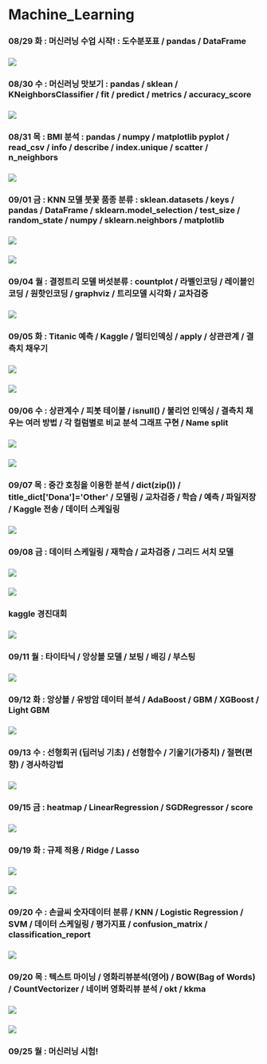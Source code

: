 # Machine_Learning
### 08/29 화 : 머신러닝 수업 시작! : 도수분포표 / pandas / DataFrame
### <img src="https://github.com/Jang-jw/Machine_Learning/assets/134268098/52a4d7af-ad8f-41e5-ba5c-cf0616a4c891">
### 08/30 수 : 머신러닝 맛보기 : pandas / sklean / KNeighborsClassifier / fit / predict / metrics / accuracy_score
### <img src="https://github.com/Jang-jw/Machine_Learning/assets/134268098/de782eb6-f85a-4c03-b112-3b9c7190fefb">
### 08/31 목 : BMI 분석 :  pandas / numpy / matplotlib pyplot / read_csv / info / describe / index.unique / scatter / n_neighbors
### <img src="https://github.com/Jang-jw/Machine_Learning/assets/134268098/0bf83c9a-5757-4224-a565-0029a99c6a48">
### 09/01 금 : KNN 모델 붓꽃 품종 분류 : sklean.datasets / keys / pandas / DataFrame / sklearn.model_selection / test_size / random_state / numpy / sklearn.neighbors / matplotlib
### <img src="https://github.com/Jang-jw/Machine_Learning/assets/134268098/f4ece89a-1cf1-466c-b59c-314040893196">
### <img src="https://github.com/Jang-jw/Machine_Learning/assets/134268098/ac19ceaa-d4c7-4b87-822e-954d65e9d296">
### 09/04 월 : 결정트리 모델 버섯분류 : countplot / 라벨인코딩 / 레이블인코딩 / 원핫인코딩 / graphviz / 트리모델 시각화 / 교차검증
### <img src="https://github.com/Jang-jw/Machine_Learning/assets/134268098/aa8e6e10-bc10-404a-be85-4e0476a245ed">
### 09/05 화 : Titanic 예측 / Kaggle / 멀티인덱싱 / apply / 상관관계 / 결측치 채우기
### <img src="https://github.com/Jang-jw/Machine_Learning/assets/134268098/d4a278db-5eca-4120-b3a2-071072aa2a66">
### <img src="https://github.com/Jang-jw/Machine_Learning/assets/134268098/f3d750c3-c253-4f49-94e1-a93c576ca9ba">
### 09/06 수 : 상관계수 / 피봇 테이블 / isnull() / 불리언 인덱싱 / 결측치 채우는 여러 방법 / 각 컬럼별로 비교 분석 그래프 구현 / Name split
### <img src="https://github.com/Jang-jw/Machine_Learning/assets/134268098/b882a95f-b720-455b-8898-7276e7e4f566">
### <img src="https://github.com/Jang-jw/Machine_Learning/assets/134268098/29cf5d72-446a-4c7e-90fc-b4910ddd8c2b">
### 09/07 목 : 중간 호칭을 이용한 분석 / dict(zip()) / title_dict['Dona']='Other' / 모델링 / 교차검증 / 학습 / 예측 / 파일저장 / Kaggle 전송 / 데이터 스케일링
### <img src="https://github.com/Jang-jw/Machine_Learning/assets/134268098/087b7e5c-84f5-4a4e-bba4-e4f040316c10">
### 09/08 금 : 데이터 스케일링 / 재학습 / 교차검증 / 그리드 서치 모델 
### <img src="https://github.com/Jang-jw/Machine_Learning/assets/134268098/354e77ea-4b91-46dd-8614-7933ad75da41">
### <img src="https://github.com/Jang-jw/Machine_Learning/assets/134268098/15d76650-0af7-42ae-a0d1-3e8a505c56a0">
### kaggle 경진대회
### <img src="https://github.com/Jang-jw/Machine_Learning/assets/134268098/05c451ee-5158-49fb-9dfa-ef8a104e5134">
### 09/11 월 : 타이타닉 / 앙상블 모델 / 보팅 / 배깅 / 부스팅
### <img src="https://github.com/Jang-jw/Machine_Learning/assets/134268098/52101665-94b1-499f-b9ac-b316bf6a19fd">
### 09/12 화 : 앙상블 / 유방암 데이터 분석 / AdaBoost / GBM / XGBoost / Light GBM
### <img src="https://github.com/Jang-jw/Machine_Learning/assets/134268098/de826d3d-e17e-4b17-81ec-f6ea30e9f01c">
### 09/13 수 : 선형회귀 (딥러닝 기초) / 선형함수 / 기울기(가중치) / 절편(편향) / 경사하강법 
### <img src="https://github.com/Jang-jw/Machine_Learning/assets/134268098/cfc500c3-a672-4252-8d43-f80f576c5079">
### 09/15 금 : heatmap / LinearRegression / SGDRegressor / score 
### <img src="https://github.com/Jang-jw/Machine_Learning/assets/134268098/21f07e75-a298-4c48-af04-f475d9bd52ce">
### 09/19 화 : 규제 적용 / Ridge / Lasso
### <img src="https://github.com/Jang-jw/Machine_Learning/assets/134268098/6dce5235-e858-4563-8c4b-859ac2751555">
### <img src="https://github.com/Jang-jw/Machine_Learning/assets/134268098/667856c8-24dc-4463-bd28-778807ba0b24">
### 09/20 수 : 손글씨 숫자데이터 분류 / KNN / Logistic Regression / SVM / 데이터 스케일링 / 평가지표 / confusion_matrix / classification_report
### <img src="https://github.com/Jang-jw/Machine_Learning/assets/134268098/ee7b8b00-4386-4630-92f1-9d63d1f9e775">
### 09/20 목 : 텍스트 마이닝 / 영화리뷰분석(영어) / BOW(Bag of Words) / CountVectorizer / 네이버 영화리뷰 분석 / okt / kkma
### <img src="https://github.com/Jang-jw/Machine_Learning/assets/134268098/1f4503fa-c9d5-4c5c-8879-765eb667696e">
### <img src="https://github.com/Jang-jw/Machine_Learning/assets/134268098/ae042f4b-b252-48d6-b589-16e4b22a67b2">
### 09/25 월 : 머신러닝 시험! 












